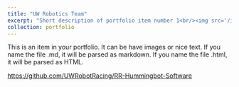 ```yaml
---
title: "UW Robotics Team"
excerpt: "Short description of portfolio item number 1<br/><img src='/images/projects/uw_robotics_robot.jpg' style='width:512px;'>"
collection: portfolio
---
```


This is an item in your portfolio. It can be have images or nice text. If you name the file .md, it will be parsed as markdown. If you name the file .html, it will be parsed as HTML. 


https://github.com/UWRobotRacing/RR-Hummingbot-Software
